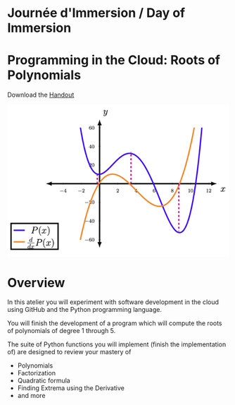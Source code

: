 # Journée d'Immersion / Day of Immersion

# Programming in the Cloud: Roots of Polynomials
Download the [Handout](polynomials.pdf)

![Quartic](doc/image/quartic-roots.png)

# Overview

In this atelier you will experiment with software development
in the cloud using GitHub and the Python programming language.

You will finish the development of a program which will compute the
roots of polynomials of degree 1 through 5.

The suite of Python functions you will implement (finish the
implementation of) are designed to review your mastery of

   - Polynomials
   - Factorization
   - Quadratic formula
   - Finding Extrema using the Derivative
   - and more


